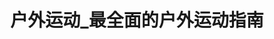 ---
description: 关于运动的资讯，分类详细。在这里要是找不到你喜爱的运动，只能说明你喜爱的是麻将。
layout: post
results:
- primaryGenreName: Sports
  version: '1.0'
  artworkUrl100: http://a843.phobos.apple.com/us/r30/Purple4/v4/41/af/3e/41af3e9d-5e23-65ca-0969-00d8cedf33ce/mzl.ugufkxhf.jpg
  trackViewUrl: https://itunes.apple.com/cn/app/hu-wai-yun-dong-zui-quan-mian/id756569923?mt=8&uo=4
  artworkUrl60: http://a1812.phobos.apple.com/us/r30/Purple4/v4/6e/89/a4/6e89a498-31cd-e3f2-7fa9-55d781b560dd/logo57.png
  userRatingCountForCurrentVersion: 5
  sellerName: Yidian Wangju Technology Co., Ltd
  supportedDevices:
  - iPadThirdGen4G
  - iPadMini
  - iPadMini4G
  - iPad23G
  - iPhone4S
  - iPadFourthGen4G
  - iPadThirdGen
  - iPhone5
  - iPhone-3GS
  - iPodTouchFifthGen
  - iPadFourthGen
  - iPhone5c
  - iPodTouchourthGen
  - iPhone5s
  - iPad2Wifi
  - iPhone4
  genres:
  - 体育
  - 旅行
  trackName: 户外运动_最全面的户外运动指南
  description: 为数千万户外运动爱好者和专业人士服务，提供最全面、最优质的户外运动知识、运动装备、活动线路等资讯动态。涵盖各类型户外运动，徒步、骑行、攀岩、跳伞、潜水、探险...，支持自由的订阅和关注；更有神奇算法，根据你的兴趣爱好推送你最感兴趣的干货内容。还在等什么，下载app，走出去世界很美好！
  price: 0
  trackId: 756569923
  releaseDate: '2013-11-26T09:47:13Z'
  screenshotUrls:
  - http://a1.mzstatic.com/us/r30/Purple/v4/e9/18/c5/e918c53a-64a0-442d-a62d-dad770853640/screen1136x1136.jpeg
  - http://a5.mzstatic.com/us/r30/Purple6/v4/d2/01/d2/d201d2a0-a402-3563-fdc2-4065570df719/screen1136x1136.jpeg
  - http://a4.mzstatic.com/us/r30/Purple4/v4/8f/d9/3a/8fd93ac9-5504-84ac-e2cf-37751caabbb0/screen1136x1136.jpeg
  - http://a5.mzstatic.com/us/r30/Purple/v4/96/e8/e3/96e8e351-1c25-fafe-965d-bb3a8749f6ec/screen1136x1136.jpeg
  - http://a2.mzstatic.com/us/r30/Purple4/v4/f8/da/42/f8da42a2-9d32-9bb5-bab1-44bc8ce27553/screen1136x1136.jpeg
  artistViewUrl: https://itunes.apple.com/cn/artist/yidian-wangju-technology-co./id734339067?uo=4
  primaryGenreId: 6004
  userRatingCount: 5
  averageUserRatingForCurrentVersion: 5
  kind: software
  fileSizeBytes: '14692237'
  bundleId: com.yidian.outdoor
  trackContentRating: 4+
  artistName: Yidian Wangju Technology co.,Ltd
  trackCensoredName: 户外运动_最全面的户外运动指南
  isGameCenterEnabled: false
  contentAdvisoryRating: 4+
  languageCodesISO2A:
  - ZH
  averageUserRating: 5
  features: &a []
  wrapperType: software
  artworkUrl512: http://a843.phobos.apple.com/us/r30/Purple4/v4/41/af/3e/41af3e9d-5e23-65ca-0969-00d8cedf33ce/mzl.ugufkxhf.jpg
  formattedPrice: 免费
  artistId: 734339067
  genreIds:
  - '6004'
  - '6003'
  currency: CNY
  ipadScreenshotUrls: *a
category: 体育
tags: tag1
resultCount: 1
title: 户外运动_最全面的户外运动指南

---